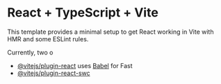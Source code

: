 # React + TypeScript + Vite

This template provides a minimal setup to get React working in Vite with HMR and some ESLint rules.

Currently, two o
- [@vitejs/plugin-react](https://github.com/vitejs/vite-plugin-react/blob/main/packages/plugin-react/README.md) uses [Babel](https://babeljs.io/) for Fast 
- [@vitejs/plugin-react-swc](https://github.com/vitejs/vite-plugin-react-swc) 


